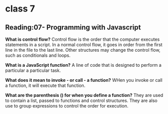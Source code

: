 # class 7

## Reading:07- Programming with Javascript

**What is control flow?**
Control flow is the order that the computer executes statements in a script. In a normal control flow, it goes in order from the first line in the file to the last line. Other structures may change the control flow, such as conditionals and loops.

**What is a JavaScript function?**
A line of code that is designed to perform a particular a particular task.

**What does it mean to invoke - or call - a function?**
WHen you invoke or call a function, it will execute that function.

**What are the parenthesis () for when you define a function?**
They are used to contain a list, passed to functions and control structures. They are also use to group expressions to control the order for execution.
